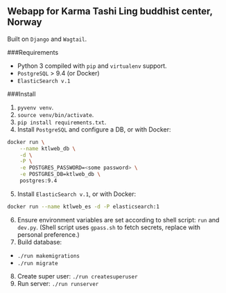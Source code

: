 Webapp for Karma Tashi Ling buddhist center, Norway
---------------------------------------------------

Built on `Django` and `Wagtail`.

###Requirements

* Python 3 compiled with `pip` and `virtualenv` support.
* `PostgreSQL` > 9.4 (or Docker)
* `ElasticSearch v.1`

###Install

1. `pyvenv venv`.
2. `source venv/bin/activate`.
3. `pip install requirements.txt`.
4. Install `PostgreSQL` and configure a DB, or with Docker:
```bash
docker run \
    --name ktlweb_db \
    -d \
    -P \
    -e POSTGRES_PASSWORD=<some password> \
    -e POSTGRES_DB=ktlweb_db \
    postgres:9.4
```
5. Install `ElasticSearch v.1`, or with Docker:
```bash
docker run --name ktlweb_es -d -P elasticsearch:1
```
6. Ensure environment variables are set according to shell script: `run` and `dev.py`. (Shell script uses `gpass.sh` to fetch secrets, replace with personal preference.)
7. Build database:
* `./run makemigrations`
* `./run migrate`
8. Create super user: `./run createsuperuser`
9. Run server: `./run runserver`
